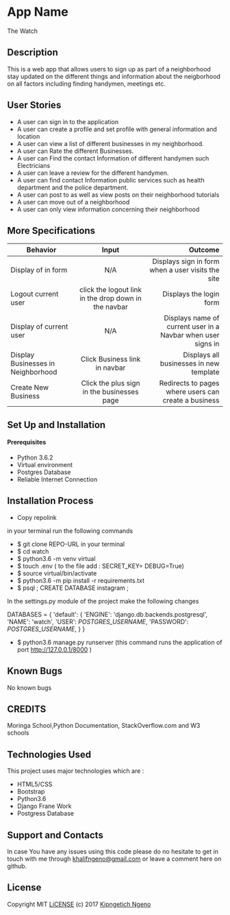 # App Name
The Watch

## Description
This is a web app that allows users to sign up as part of a neighborhood  stay updated on the different things and information about the neigborhood on all factors including finding handymen, meetings etc.

## User Stories
* A user can sign in to the application
* A user can create a profile and set profile with general information and location
* A user can view a list of different businesses in my neighborhood.
* A user can Rate the different Businesses.
* A user can Find the contact Information of different handymen such Electricians
* A user can leave a review for the different handymen.
* A user can find contact Information public services such as health department and the police department.
* A user can post to as well as view posts on their neighborhood tutorials
* A user can move out of a neighborhood
* A user can only view information concerning their neighborhood

## More Specifications

| Behavior        | Input           | Outcome  |
| ------------- |:-------------:| -----:|
|Display of in form | N/A | Displays sign in form when a user visits the site | 
| Logout current user | click the logout link in the drop down in the navbar | Displays the login form |
| Display of current user | N/A | Displays name of current user in a Navbar when user signs in |
| Display Businesses in Neighborhood | Click Business link in navbar | Displays all businesses in new template |
| Create New Business | Click the plus sign in the businesses page | Redirects to pages where users can create a business |


## Set Up and Installation

#### Prerequisites

* Python 3.6.2
* Virtual environment
* Postgres Database
* Reliable Internet Connection

## Installation Process

* Copy repolink

in your terminal run the following commands

* $ git clone REPO-URL in your terminal
* $ cd watch
* $ python3.6 -m venv virtual
* $ touch .env ( to the file add :
        SECRET_KEY=<your secret key>
        DEBUG=True)
* $ source virtual/bin/activate
* $ python3.6 -m pip install -r requirements.txt
* $ psql ; CREATE DATABASE instagram ;

In the settings.py module of the project make the following changes

DATABASES = {
    'default': {
        'ENGINE': 'django.db.backends.postgresql',
        'NAME': 'watch',
        'USER': *POSTGRES_USERNAME*,
        'PASSWORD': *POSTGRES_USERNAME*,
    }
}

* $ python3.6 manage.py runserver (this command runs the application of port http://127.0.0.1/8000 )
 
## Known Bugs

No known bugs

## CREDITS

Moringa School,Python Documentation, StackOverflow.com and W3 schools

## Technologies Used

This project uses major technologies which are :

* HTML5/CSS
* Bootstrap
* Python3.6
* Django Frane Work
* Postgress Database

## Support and Contacts

In case You have any issues using this code please do no hesitate to get in touch with me through khalifngeno@gmail.com or leave a comment here on github.

## License 

Copyright MIT [LiCENSE](./LICENSE) (c) 2017 [Kipngetich Ngeno](https://github.com/Kipngetich33)

